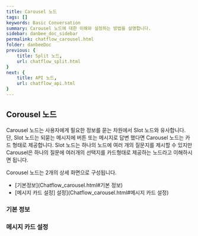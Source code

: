 ```yaml
---
title: Carousel 노드
tags: []
keywords: Basic Conversation
summary: Carousel 노드에 대한 이해와 설정하는 방법을 설명합니다.
sidebar: danbee_doc_sidebar
permalink: chatflow_carousel.html
folder: danbeeDoc
previous: {
    title: Split 노드,
    url: chatflow_split.html
}
next: {
    title: API 노드,
    url: chatflow_api.html
}
---
```


## Corousel 노드

Carousel 노드는 사용자에게 필요한 정보를 묻는 차원에서 Slot 노드와 유사합니다. 단, Slot 노드는 되묻는 메시지에 버튼 또는 메시지로 답변 했다면 Carousel 노드는 카드 형태로 제공합니다. 
Slot 노드는 하나의 노드에 여러 개의 질문지를 제시할 수 있지만 Carousel은 하나의 질문에 여러개의 선택지를 카드형태로 제공하는 노드라고 이해하시면 됩니다. 


Corousel 노드는 2개의 상세 화면으로 구성됩니다.
- [기본정보](Chatflow_carousel.html#기본 정보)
- [메시지 카드 설정] 설정](Chatflow_carousel.html#메시지 카드 설정)


### 기본 정보


### 메시지 카드 설정